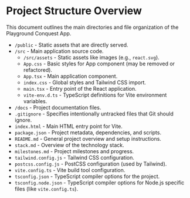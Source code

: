 # Project Structure Overview

This document outlines the main directories and file organization of the Playground Conquest App.

- `/public` - Static assets that are directly served.
- `/src` - Main application source code.
  - `/src/assets` - Static assets like images (e.g., `react.svg`).
  - `App.css` - Basic styles for App component (may be removed or refactored).
  - `App.tsx` - Main application component.
  - `index.css` - Global styles and Tailwind CSS import.
  - `main.tsx` - Entry point of the React application.
  - `vite-env.d.ts` - TypeScript definitions for Vite environment variables.
- `/docs` - Project documentation files.
- `.gitignore` - Specifies intentionally untracked files that Git should ignore.
- `index.html` - Main HTML entry point for Vite.
- `package.json` - Project metadata, dependencies, and scripts.
- `README.md` - General project overview and setup instructions.
- `stack.md` - Overview of the technology stack.
- `milestones.md` - Project milestones and progress.
- `tailwind.config.js` - Tailwind CSS configuration.
- `postcss.config.js` - PostCSS configuration (used by Tailwind).
- `vite.config.ts` - Vite build tool configuration.
- `tsconfig.json` - TypeScript compiler options for the project.
- `tsconfig.node.json` - TypeScript compiler options for Node.js specific files (like `vite.config.ts`).
